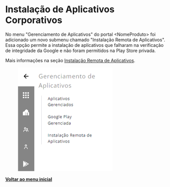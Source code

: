 # Instalação de Aplicativos Corporativos

No menu "Gerenciamento de Aplicativos" do portal \<NomeProduto> foi adicionado um novo submenu chamado "Instalação Remota de Aplicativos". Essa opção permite a instalação de aplicativos que falharam na verificação de integridade da Google e não foram permitidos na Play Store privada.

Mais informações na seção [Instalação Remota de Aplicativos](../../portal/gerenciamento-de-aplicativos/instalacao-remota-de-aplicativos.md).

<figure><img src="../../../.gitbook/assets/image (2) (1) (1) (1) (1) (1) (1) (1) (1) (1) (1) (1) (1) (1) (1) (1) (1) (1) (1) (1) (1) (1) (1) (1) (1) (1) (1) (1) (1) (1).png" alt=""><figcaption></figcaption></figure>

[**Voltar ao menu inicial**](./)
